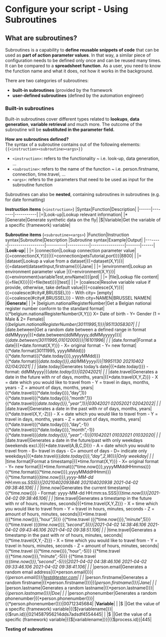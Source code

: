 # Configure your script - Using Subroutines
## What are subroutines?
Subroutines is a capability to **define reusable snippets of code** that can be used as **part of action parameter values**. In that way, a similar piece of configuration needs to be defined only once and can be reused many times. It can be compared to a **spreadsheet function**. As a user, you need to know the function name and what it does, not how it works in the background.

There are two categories of subroutines: 
* **built-in subroutines** (provided by the framework
* **user-defined subroutines** (defined by the automation engineer)


### Built-in subroutines
Built-in subroutines cover different types related to **lookups**, **data generation**, **variable retrieval** and much more. The outcome of the subroutine will be **substituted in the parameter field.**

**How are subroutines defined?** \
The syntax of a subroutine contains out of the following elements: `{{<instruction><subroutine><args>}}`

* `<instruction>`: refers to the functionality ~ i.e. look-up, data generation, ...
* `<subroutine>`: refers to the name of the function ~ i.e. person.firstname, connection, time.travel, ...
* `<args>`: refers to the parameters that need to be used as input for the subroutine function

Subroutines can also be **nested**, containing subroutines in subroutines (e.g. for date formatting)

**Instruction items** (`<instruction>`)
|Syntax|Function|Description|
|------|--------|-----------|
|=|Look-up|Lookup relevant information|
|* |Generate|Generate synthetic data on the fly|
|$|Variable|Get the variable of a specific (framework) variable|


**Subroutine items** (`<subroutine><args>`)
|Function|Instruction syntax|Subroutine|Description       |Subroutine syntax|Example|Output|
|--------|------------------|----------|-----------|-----------------|-------|------|
|**Look-up**|
|        |=                 |connection|Lookup connection parameter value|{{=connection(X,Y)}}|{{=connection(petsTutorial,port)}}|8800|
|        |=                 |dataset|Lookup a value from a dataset|{{=dataset(X,Y)}}|{{=dataset(datasetInput,firstname)}}|Jane|
|        |=                 |environment|Lookup an environment parameter value |{{=environment(X,Y)}}|{{=environment(variableTest,envName)}}|prd|
|        |=                 |file|Lookup file content|{{=file(X)}}|{{=file(test)}}|[test]|
|        |=                 |coalesce|Resolve variable value if provide, otherwise, take default value|{{=coalesce(X,Y)}}|{{=coalesce(#city#,BRUSSEL)}} - With city= [empty]\{{=coalesce(#city#,BRUSSEL)}} - With city=NAMEN|BRUSSEL NAMEN|
|**Generate**|
|        |*                 |belgium.nationalRegisterNumber|Get a Belgian national register number conform to the standard format|{{*belgium.nationalRegisterNumber(X,Y)}} X= Date of birth - Y= Gender (1 = Male & 2= Female)|{{*belgium.nationalRegisterNumber(30111995,1)}}|95113058307|
|        |*                 |date.between|Get a random date between a defined range in format ddMMyyyy|{{*date.between(ddMMyyyy,ddMMyyyyy)}}|{{*date.between(30111995,01012000)}}|16101996|
|        |*                 |date.format|Format a date|{{*date.format(X,Y)}} - X= original format - Y= new format|{{*date.format(30111995, yyyyMMdd)}} {{*date.format({{*date.today()}},yyyyMMdd)}} {{*date.format({{*date.today()}},dd/MM/yyyy)}}|19951130 20210402 02/04/2021|
|        |*                 |date.today|Generates today’s date|{{*date.today()}} - format: ddMMyyyy|{{*date.today()}}|02042021|
|        |*                 |date.travel|Generates a date in the future  with nr of days, months, years|{{*date.travel(X,Y,Z)}} - X = date which you would like to travel from - Y = travel in days, months, years - Z = amount of days, months, years|{{*date.travel({{*date.today()}},”day”,1}} {{*date.travel({{*date.today()}},”month”,1}} {{*date.travel({{*date.today()}},”year”,1}}|03042021 02052021 02042022|
|        |*                 |date.travel|Generates a date in the past with nr of days, months, years|{{*date.travel(X,Y,-Z)}} - X = date which you would like to travel from - Y = travel in days, months, years - Z = amount of days, months, years|{{*date.travel({{*date.today()}},”day”,-1}} {{*date.travel({{*date.today()}},”month”,-1}} {{*date.travel({{*date.today()}},”year”,-1}}|01042021 01032021 01032020|
|        |*                 |date.travel|Generates a date in the future/past with only weekdays (weekends excl.)|{{*date.travel(A,B,C,D)}} - A = date which you would to travel from - B= travel in days - C= amount of days - D= indicate only weekdays|{{*date.travel({{*date.today()}},”day”,2,W)}}|Only weekday|
|        |*                 |time.format|Format a timestamp|{{*time.format(X,Y)}} - X= original format - Y= new format|{{*time.format({{*time.now()}},yyyyMMddHHmmss)}}{{*time.format({{*time.now()}},yyyyMMddHHmm)}} {{*time.format({{*time.now()}},yyyy-MM-dd HH:mm:ss.SSS)}}|20210402093846 202104020938 2021-04-02 09:38:46.106|
|        |*                 |time.now|Generates the current timestamp|{{*time.now()}} - Format: yyyy-MM-dd HH:mm:ss.SSS|{{*time.now()}}|2021-04-02 09:38:46.106|
|        |*                 |time.travel|Generates a timestamp in the future with nr of hours, minutes, seconds|{{*time.travel(X,Y,Z)}} - X = time which you would like to travel from - Y = travel in hours, minutes, seconds - Z = amount of hours, minutes, seconds|{{*time.travel ({{*time.now()}},”hour”,5)}} {{*time.travel ({{*time.now()}},”minute”,5)}} {{*time.travel ({{*time.now()}},”second”,5)}}|2021-04-02 14:38:46.106 2021-04-02 09:43:46.106 2021-04-02 09:38:51.106|
|        |*                 |time.travel|Generates a timestamp in the past with nr of hours, minutes, seconds|{{*time.travel(X,Y,-Z)}} - X = time which you would like to travel from - Y = travel in hours, minutes, seconds - Z = amount of hours, minutes, seconds|{{*time.travel ({{*time.now()}},”hour”,-5)}} {{*time.travel ({{*time.now()}},”minute”,-5)}} {{*time.travel ({{*time.now()}},”second”,-5)}}|2021-04-02 04:38:46.106 2021-04-02 09:33:46.106 2021-04-02 09:38:41.106|
|        |*                 |person.email|Generates a random email address|{{*person.email()}}|{{*person.email()}}|test@tester.com|
|        |*                 |person.firstname|Generates a random firstname|{{*person.firstname()}}|{{*person.firstname()}}|Jane|
|        |*                 |person.lastname|Generates a random lastname|{{*person.lastname()}}|{{*person.lastname()}}|Doe|
|        |*                 |person.phonenumber|Generates a random phonenumber|{{*person.phonenumber()}}|{{*person.phonenumber()}}|00712345684|
|**Variable**|
|        |$                 |<variablename>|Get the value of a specific (framework) variable|{{$[variablename]}}|{{$run.id}}|0214587956214dds7adsdf4554445|
|        |$                 |<variablename>|Get the value of a specific (framework) variable|{{$[variablename]}}|{{$process.id}}|445|


**Testing of subroutines**

